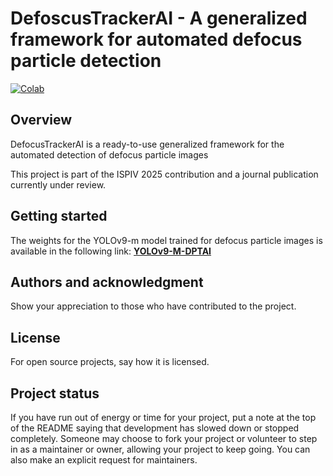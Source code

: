 # DefoscusTrackerAI - A generalized framework for automated defocus particle detection

[![Colab](https://colab.research.google.com/assets/colab-badge.svg)](https://gitlab.com/goncalo.coutinho/defocustrackerAI-main/-/blob/main/notebooks/DefocusTrackerAI_Ready2Use.ipynb?ref_type=heads)


## Overview

DefocusTrackerAI is a ready-to-use generalized framework for the automated detection of defocus particle images

This project is part of the ISPIV 2025 contribution and a journal publication currently under review.


## Getting started 

The weights for the YOLOv9-m model trained for defocus particle images is available in the following link: 
[**YOLOv9-M-DPTAI**](https://drive.google.com/uc?export=download&id=1yqtbfV1t14viiFXcD4B8w5NmMxR7RCtW)




## Authors and acknowledgment
Show your appreciation to those who have contributed to the project.

## License
For open source projects, say how it is licensed.

## Project status
If you have run out of energy or time for your project, put a note at the top of the README saying that development has slowed down or stopped completely. Someone may choose to fork your project or volunteer to step in as a maintainer or owner, allowing your project to keep going. You can also make an explicit request for maintainers.
